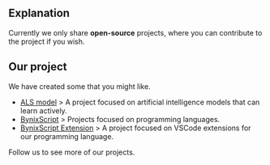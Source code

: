 ## Explanation
Currently we only share **open-source** projects, where you can contribute to the project if you wish.
## Our project
We have created some that you might like.
- [ALS model](https://github.com/soteenstudio/als-model) > A project focused on artificial intelligence models that can learn actively.
- [BynixScript](https://github.com/soteenstudio/BynixScript) > Projects focused on programming languages.
- [BynixScript Extension](https://github.com/soteenstudio/BynixScript-Extension) > A project focused on VSCode extensions for our programming language.

Follow us to see more of our projects.
